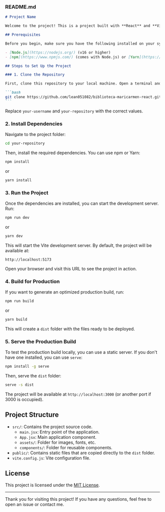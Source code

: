 ### **README.md**

````markdown
# Project Name

Welcome to the project! This is a project built with **React** and **Vite**.

## Prerequisites

Before you begin, make sure you have the following installed on your system:

- [Node.js](https://nodejs.org/) (v16 or higher)
- [npm](https://www.npmjs.com/) (comes with Node.js) or [Yarn](https://yarnpkg.com/) (optional)

## Steps to Set Up the Project

### 1. Clone the Repository

First, clone this repository to your local machine. Open a terminal and run:

```bash
git clone https://github.com/lean051082/biblioteca-maricarmen-react.git
```
````

Replace `your-username` and `your-repository` with the correct values.

### 2. Install Dependencies

Navigate to the project folder:

```bash
cd your-repository
```

Then, install the required dependencies. You can use npm or Yarn:

```bash
npm install
```

or

```bash
yarn install
```

### 3. Run the Project

Once the dependencies are installed, you can start the development server. Run:

```bash
npm run dev
```

or

```bash
yarn dev
```

This will start the Vite development server. By default, the project will be available at:

```
http://localhost:5173
```

Open your browser and visit this URL to see the project in action.

### 4. Build for Production

If you want to generate an optimized production build, run:

```bash
npm run build
```

or

```bash
yarn build
```

This will create a `dist` folder with the files ready to be deployed.

### 5. Serve the Production Build

To test the production build locally, you can use a static server. If you don't have one installed, you can use `serve`:

```bash
npm install -g serve
```

Then, serve the `dist` folder:

```bash
serve -s dist
```

The project will be available at `http://localhost:3000` (or another port if 3000 is occupied).

## Project Structure

- `src/`: Contains the project source code.
  - `main.jsx`: Entry point of the application.
  - `App.jsx`: Main application component.
  - `assets/`: Folder for images, fonts, etc.
  - `components/`: Folder for reusable components.
- `public/`: Contains static files that are copied directly to the `dist` folder.
- `vite.config.js`: Vite configuration file.

## License

This project is licensed under the [MIT License](LICENSE).

---

Thank you for visiting this project! If you have any questions, feel free to open an issue or contact me.

```

```
